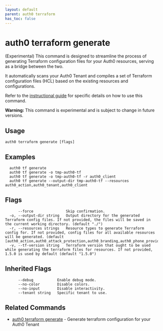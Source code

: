 ```yaml
---
layout: default
parent: auth0 terraform
has_toc: false
---
```

# auth0 terraform generate

(Experimental) This command is designed to streamline the process of generating Terraform configuration files for your Auth0 resources, serving as a bridge between the two.

It automatically scans your Auth0 Tenant and compiles a set of Terraform configuration files (HCL) based on the existing resources and configurations.

Refer to the [instructional guide](https://registry.terraform.io/providers/auth0/auth0/latest/docs/guides/generate_terraform_config) for specific details on how to use this command.

**Warning:** This command is experimental and is subject to change in future versions.

## Usage
```
auth0 terraform generate [flags]
```

## Examples

```
  auth0 tf generate
  auth0 tf generate -o tmp-auth0-tf
  auth0 tf generate -o tmp-auth0-tf -r auth0_client
  auth0 tf generate --output-dir tmp-auth0-tf --resources auth0_action,auth0_tenant,auth0_client 
```


## Flags

```
      --force               Skip confirmation.
  -o, --output-dir string   Output directory for the generated Terraform config files. If not provided, the files will be saved in the current working directory. (default "./")
  -r, --resources strings   Resource types to generate Terraform config for. If not provided, config files for all available resources will be generated. (default [auth0_action,auth0_attack_protection,auth0_branding,auth0_phone_provider,auth0_client,auth0_client_grant,auth0_connection,auth0_custom_domain,auth0_flow,auth0_flow_vault_connection,auth0_form,auth0_email_provider,auth0_email_template,auth0_guardian,auth0_log_stream,auth0_network_acl,auth0_organization,auth0_pages,auth0_prompt,auth0_prompt_custom_text,auth0_prompt_screen_renderer,auth0_resource_server,auth0_role,auth0_self_service_profile,auth0_tenant,auth0_trigger_actions])
  -v, --tf-version string   Terraform version that ought to be used while generating the terraform files for resources. If not provided, 1.5.0 is used by default (default "1.5.0")
```


## Inherited Flags

```
      --debug           Enable debug mode.
      --no-color        Disable colors.
      --no-input        Disable interactivity.
      --tenant string   Specific tenant to use.
```


## Related Commands

- [auth0 terraform generate](auth0_terraform_generate.md) - Generate terraform configuration for your Auth0 Tenant


